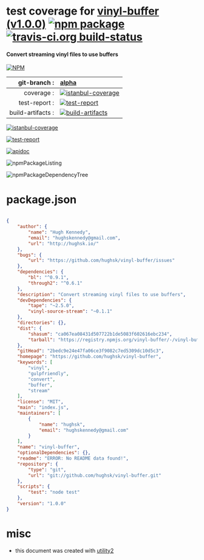 # test coverage for  [vinyl-buffer (v1.0.0)](https://github.com/hughsk/vinyl-buffer)  [![npm package](https://img.shields.io/npm/v/npmtest-vinyl-buffer.svg?style=flat-square)](https://www.npmjs.org/package/npmtest-vinyl-buffer) [![travis-ci.org build-status](https://api.travis-ci.org/npmtest/node-npmtest-vinyl-buffer.svg)](https://travis-ci.org/npmtest/node-npmtest-vinyl-buffer)
#### Convert streaming vinyl files to use buffers

[![NPM](https://nodei.co/npm/vinyl-buffer.png?downloads=true)](https://www.npmjs.com/package/vinyl-buffer)

| git-branch : | [alpha](https://github.com/npmtest/node-npmtest-vinyl-buffer/tree/alpha)|
|--:|:--|
| coverage : | [![istanbul-coverage](https://npmtest.github.io/node-npmtest-vinyl-buffer/build/coverage.badge.svg)](https://npmtest.github.io/node-npmtest-vinyl-buffer/build/coverage.html/index.html)|
| test-report : | [![test-report](https://npmtest.github.io/node-npmtest-vinyl-buffer/build/test-report.badge.svg)](https://npmtest.github.io/node-npmtest-vinyl-buffer/build/test-report.html)|
| build-artifacts : | [![build-artifacts](https://npmtest.github.io/node-npmtest-vinyl-buffer/glyphicons_144_folder_open.png)](https://github.com/npmtest/node-npmtest-vinyl-buffer/tree/gh-pages/build)|

[![istanbul-coverage](https://npmtest.github.io/node-npmtest-vinyl-buffer/build/screenCapture.buildCustomOrg.browser.coverage.html.png)](https://npmtest.github.io/node-npmtest-vinyl-buffer/build/coverage.html/index.html)

[![test-report](https://npmtest.github.io/node-npmtest-vinyl-buffer/build/screenCapture.buildCustomOrg.browser.%252Fhome%252Ftravis%252Fbuild%252Fnpmtest%252Fnode-npmtest-vinyl-buffer%252Ftmp%252Fbuild%252Ftest-report.html.png)](https://npmtest.github.io/node-npmtest-vinyl-buffer/build/test-report.html)

[![apidoc](https://npmdoc.github.io/node-npmdoc-vinyl-buffer/build/screenCapture.buildApidoc.browser.%252Fhome%252Ftravis%252Fbuild%252Fnpmdoc%252Fnode-npmdoc-vinyl-buffer%252Ftmp%252Fbuild%252Fapidoc.html.png)](https://npmdoc.github.io/node-npmdoc-vinyl-buffer/build/apidoc.html)

![npmPackageListing](https://npmtest.github.io/node-npmtest-vinyl-buffer/build/screenCapture.npmPackageListing.svg)

![npmPackageDependencyTree](https://npmtest.github.io/node-npmtest-vinyl-buffer/build/screenCapture.npmPackageDependencyTree.svg)



# package.json

```json

{
    "author": {
        "name": "Hugh Kennedy",
        "email": "hughskennedy@gmail.com",
        "url": "http://hughsk.io/"
    },
    "bugs": {
        "url": "https://github.com/hughsk/vinyl-buffer/issues"
    },
    "dependencies": {
        "bl": "^0.9.1",
        "through2": "^0.6.1"
    },
    "description": "Convert streaming vinyl files to use buffers",
    "devDependencies": {
        "tape": "~2.5.0",
        "vinyl-source-stream": "~0.1.1"
    },
    "directories": {},
    "dist": {
        "shasum": "ca067ea08431d507722b1de5083f602616ebc234",
        "tarball": "https://registry.npmjs.org/vinyl-buffer/-/vinyl-buffer-1.0.0.tgz"
    },
    "gitHead": "2bedc9e24e47fa06ce3f9082c7ed5309dc10d5c3",
    "homepage": "https://github.com/hughsk/vinyl-buffer",
    "keywords": [
        "vinyl",
        "gulpfriendly",
        "convert",
        "buffer",
        "stream"
    ],
    "license": "MIT",
    "main": "index.js",
    "maintainers": [
        {
            "name": "hughsk",
            "email": "hughskennedy@gmail.com"
        }
    ],
    "name": "vinyl-buffer",
    "optionalDependencies": {},
    "readme": "ERROR: No README data found!",
    "repository": {
        "type": "git",
        "url": "git://github.com/hughsk/vinyl-buffer.git"
    },
    "scripts": {
        "test": "node test"
    },
    "version": "1.0.0"
}
```



# misc
- this document was created with [utility2](https://github.com/kaizhu256/node-utility2)
